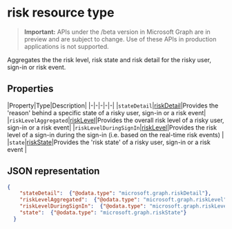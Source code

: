 # risk resource type

> **Important:** APIs under the /beta version in Microsoft Graph are in preview and are subject to change. Use of these APIs in production applications is not supported.

Aggregates the the risk level, risk state and risk detail for the risky user, sign-in or risk event.

## Properties

|Property|Type|Description|
|-|-|-|-|-|
|`stateDetail`|[riskDetail](../api/riskyusers_riskdetail.md)|Provides the 'reason' behind a specific state of a risky user, sign-in or a risk event|
|`riskLevelAggregated`|[riskLevel](../api/riskyusers_riskLevel.md)|Provides the overall risk level of a risky user, sign-in or a risk event|
|`riskLevelDuringSignIn`|[riskLevel](../api/riskyusers_riskLevel.md)|Provides the risk level of a sign-in during the sign-in (i.e. based on the real-time risk events) |
|`state`|[riskState](../api/riskyusers_riskstate.md)|Provides the 'risk state' of a risky user, sign-in or a risk event |

## JSON representation

<!-- {
  "blockType": "resource",
  "optionalProperties": [

  ],
  "@odata.type": "microsoft.graph.identityRiskEvent"
}-->

```json
{
    "stateDetail":  {"@odata.type": "microsoft.graph.riskDetail"},
    "riskLevelAggregated":  {"@odata.type": "microsoft.graph.riskLevel"},
    "riskLevelDuringSignIn":  {"@odata.type": "microsoft.graph.riskLevel"},
    "state":  {"@odata.type": "microsoft.graph.riskState"}
  }
  ```

<!-- uuid: 8fcb5dbc-d5aa-4681-8e31-b001d5168d79
2015-10-25 14:57:30 UTC -->
<!-- {
  "type": "#page.annotation",
  "description": "identityRiskEvent resource",
  "keywords": "",
  "section": "documentation",
  "tocPath": ""
}-->